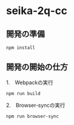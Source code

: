 # seika-2q-cc

## 開発の準備

```
npm install
```

## 開発の開始の仕方

1.　Webpackの実行

```
npm run build
```

2.　Browser-syncの実行

```
npm run browser-sync
```

